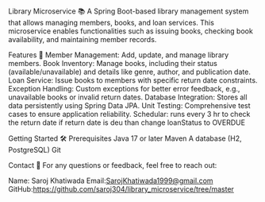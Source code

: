 Library Microservice 📚 A Spring Boot-based library management system that allows managing members, books, and loan services. This microservice enables functionalities such as issuing books, checking book availability, and maintaining member records.

Features 🚀 Member Management: Add, update, and manage library members. Book Inventory: Manage books, including their status (available/unavailable) and details like genre, author, and publication date. Loan Service: Issue books to members with specific return date constraints. Exception Handling: Custom exceptions for better error feedback, e.g., unavailable books or invalid return dates. Database Integration: Stores all data persistently using Spring Data JPA. Unit Testing: Comprehensive test cases to ensure application reliability. Schedular: runs every 3 hr to check the return date if return date is deu than change loanStatus to OVERDUE

Getting Started 🛠️ Prerequisites Java 17 or later Maven A database (H2, PostgreSQL) Git

Contact 📧 For any questions or feedback, feel free to reach out:

Name: Saroj Khatiwada Email:SarojKhatiwada1999@gmail.com GitHub:https://github.com/saroj304/library_microservice/tree/master
